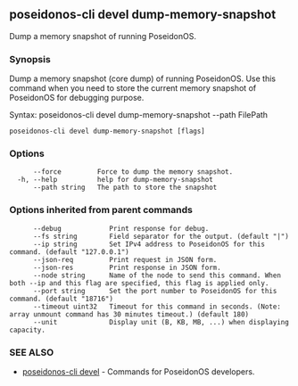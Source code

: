 ## poseidonos-cli devel dump-memory-snapshot

Dump a memory snapshot of running PoseidonOS.

### Synopsis


Dump a memory snapshot (core dump) of running PoseidonOS.
Use this command when you need to store the current memory snapshot of
PoseidonOS for debugging purpose. 

Syntax:
	poseidonos-cli devel dump-memory-snapshot --path FilePath
          

```
poseidonos-cli devel dump-memory-snapshot [flags]
```

### Options

```
      --force         Force to dump the memory snapshot.
  -h, --help          help for dump-memory-snapshot
      --path string   The path to store the snapshot
```

### Options inherited from parent commands

```
      --debug            Print response for debug.
      --fs string        Field separator for the output. (default "|")
      --ip string        Set IPv4 address to PoseidonOS for this command. (default "127.0.0.1")
      --json-req         Print request in JSON form.
      --json-res         Print response in JSON form.
      --node string      Name of the node to send this command. When both --ip and this flag are specified, this flag is applied only.
      --port string      Set the port number to PoseidonOS for this command. (default "18716")
      --timeout uint32   Timeout for this command in seconds. (Note: array unmount command has 30 minutes timeout.) (default 180)
      --unit             Display unit (B, KB, MB, ...) when displaying capacity.
```

### SEE ALSO

* [poseidonos-cli devel](poseidonos-cli_devel.md)	 - Commands for PoseidonOS developers.

